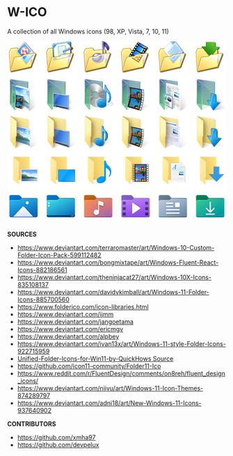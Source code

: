 # W-ICO
A collection of all Windows icons (98, XP, Vista, 7, 10, 11)

![Preview](https://raw.githubusercontent.com/FadeMind/W-ICO/master/Preview.png)

**SOURCES**

- https://www.deviantart.com/terraromaster/art/Windows-10-Custom-Folder-Icon-Pack-599112482
- https://www.deviantart.com/bongmixtape/art/Windows-Fluent-React-Icons-882186561
- https://www.deviantart.com/theninjacat27/art/Windows-10X-Icons-835108137
- https://www.deviantart.com/davidvkimball/art/Windows-11-Folder-Icons-885700560
- https://www.folderico.com/icon-libraries.html
- https://www.deviantart.com/ijmm
- https://www.deviantart.com/jangoetama
- https://www.deviantart.com/ericmgv
- https://www.deviantart.com/alpbey
- https://www.deviantart.com/ivan13x/art/Windows-11-style-Folder-Icons-922715959
- [Unified-Folder-Icons-for-Win11-by-QuickHows Source](https://www.quickhows.com/articles/change-user-folder-icons-windows11/)
- https://github.com/icon11-community/Folder11-Ico
- https://www.reddit.com/r/FluentDesign/comments/on8reh/fluent_design_icons/
- https://www.deviantart.com/niivu/art/Windows-11-Icon-Themes-874289797
- https://www.deviantart.com/adni18/art/New-Windows-11-Icons-937640902

**CONTRIBUTORS**

- https://github.com/xmha97
- https://github.com/devpelux
